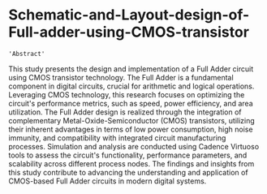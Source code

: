 # Schematic-and-Layout-design-of-Full-adder-using-CMOS-transistor

`'Abstract'`

This study presents the design and implementation of a Full Adder circuit using CMOS 
transistor technology. The Full Adder is a fundamental component in digital circuits, 
crucial for arithmetic and logical operations. Leveraging CMOS technology, this 
research focuses on optimizing the circuit's performance metrics, such as speed, power 
efficiency, and area utilization. The Full Adder design is realized through the 
integration of complementary Metal-Oxide-Semiconductor (CMOS) transistors, 
utilizing their inherent advantages in terms of low power consumption, high noise 
immunity, and compatibility with integrated circuit manufacturing processes. 
Simulation and analysis are conducted using Cadence Virtuoso tools to assess the 
circuit's functionality, performance parameters, and scalability across different process 
nodes. The findings and insights from this study contribute to advancing the 
understanding and application of CMOS-based Full Adder circuits in modern digital 
systems.
